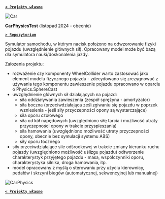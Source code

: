 **[`< Projekty własne`](https://codecanter.github.io/portfolio/)**

![Car](https://github.com/user-attachments/assets/595e41c4-589d-4dda-9716-ac916874ecf8)

**CarPhysicsTest** (listopad 2024 - obecnie)

**[`> Repozytorium`](https://github.com/CodeCanter/CarPhysicsTest_Public)**

Symulator samochodu, w którym nacisk położono na odwzorowanie fizyki pojazdu (uwzględnienie głównych sił). Opracowany model może być bazą dla symulatora nauki/doskonalenia jazdy.

Założenia projektu:
- rozważenie czy komponenty WheelCollider warto zastosować jako element modelu fizycznego pojazdu - zdecydowano się zrezygnować z używania tego komponentu
zawieszenie pojazdu opracowano w oparciu o Physics.SphereCast
- uwzględnienie głównych sił działających na pojazd:
    - siła oddziaływania zawieszenia (zespół sprężyna - amortyzator)
    - siła boczna (przeciwdziałająca ześlizgiwaniu się pojazdu w poprzek wzniesienia - jeśli siły przyczepności opony są wystarczające)
    - siła oporu czołowego
    - siła od kół napędowych (uwzględniono siłę tarcia i możliwość utraty przyczepności opony w trakcie przyspieszania)
    - siła hamowania (uwzględniono możliwość utraty przyczepności opony, obecnie bez symulacji systemu ABS)
    - siły oporu tocznego
- siły przeciwdziałające sile odśrodkowej w trakcie zmiany kierunku ruchu pojazdy (uwzględniono możliwość uślizgu pojazdu)
odtworzenie charakterystyk przyjętego pojazdu - masa, współczynniki oporu, charakterystyka silnika, droga hamowania, itp.
- model opracowany z myślą o sterowaniu przy użyciu kierownicy, pedałów i skrzyni biegów (automatycznej, sekwencyjnej lub manualnej)

![CarPhysics](https://github.com/user-attachments/assets/aa8984bb-f3ef-4aef-bfb0-1203f0837c12)

**[`< Projekty własne`](https://codecanter.github.io/portfolio/)**

